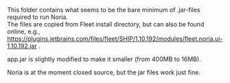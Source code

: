 This folder contains what seems to be the bare minimum of .jar-files required to run Noria.  
The files are copied from Fleet install directory, but can also be found online,
e.g., https://plugins.jetbrains.com/files/fleet/SHIP/1.10.192/modules/fleet.noria.ui-1.10.192.jar .

app.jar is slightly modified to make it smaller (from 400MB to 16MB).

Noria is at the moment closed source, but the jar files work just fine.
